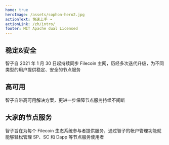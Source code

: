 ```yaml
---
home: true
heroImage: /assets/sophon-hero2.jpg
actionText: 快速上手 →
actionLink: /zh/intro/
footer: MIT Apache dual Licensed 
---
```


<div class="features">
  <div class="feature">
    <h2>稳定&安全</h2>
    <p>智子自 2021 年 1 月 30 日起持续同步 Filecoin 主网，历经多次迭代升级，为不同类型的用户提供稳定、安全的节点服务</p>
  </div>
  <div class="feature">
    <h2>高可用</h2>
    <p>智子自带高可用解决方案，更进一步保障节点服务持续不间断</p>
  </div>
  
  <div class="feature">
    <h2>大家的节点服务</h2>
    <p>智子旨在为每个 Filecoin 生态系统参与者提供服务，通过智子的帐户管理功能就能够轻松管理 SP、SC 和 Dapp 等节点服务使用者</p>
  </div>
</div>
